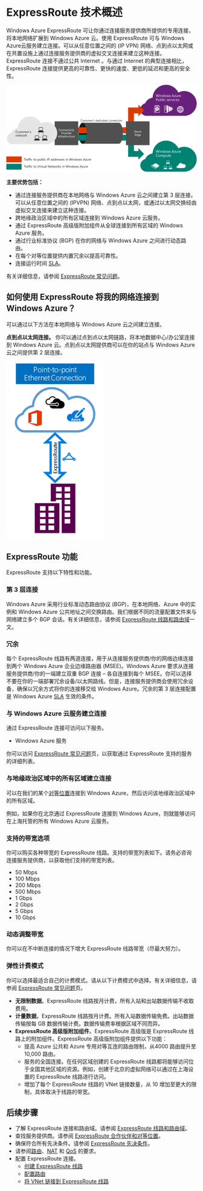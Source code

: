 <properties 
   pageTitle="ExpressRoute 简介 | Windows Azure"
   description="本页提供 ExpressRoute 服务的概述，包括 ExpressRoute 连接的工作方式、使用 Exchange 提供商和网络服务提供商，以及 ExpressRoute 公共对等互连、专用对等互连。"
   documentationCenter="na"
   services="expressroute"
   authors="cherylmc"
   manager="carolz"
   editor=""/>
<tags 
   ms.service="expressroute"
   ms.date="09/22/2015"
   wacn.date="11/27/2015"/>

# ExpressRoute 技术概述

Windows Azure ExpressRoute 可让你通过连接服务提供商所提供的专用连接，将本地网络扩展到 Windows Azure 云。使用 ExpressRoute 可与 Windows Azure云服务建立连接。可以从任意位置之间的 (IP VPN) 网络、点到点以太网或在共置设施上通过连接服务提供商的虚拟交叉连接来建立这种连接。ExpressRoute 连接不通过公共 Internet 。与通过 Internet 的典型连接相比，ExpressRoute 连接提供更高的可靠性、更快的速度、更低的延迟和更高的安全性。

![](./media/expressroute-introduction/expressroute-basic.png)

**主要优势包括：**

- 通过连接服务提供商在本地网络与 Windows Azure 云之间建立第 3 层连接。可以从任意位置之间的 (IPVPN) 网络、点到点以太网，或通过以太网交换经由虚拟交叉连接来建立这种连接。
- 跨地缘政治区域中的所有区域连接到 Windows Azure 云服务。
- 通过 ExpressRoute 高级版附加组件从全球连接到所有区域的 Windows Azure 服务。
- 通过行业标准协议 (BGP) 在你的网络与 Windows Azure 之间进行动态路由。
- 在每个对等位置提供内置冗余以提高可靠性。
- 连接运行时间 [SLA](/support/legal/sla/)。

有关详细信息，请参阅 [ExpressRoute 常见问题](/documentation/articles/expressroute-faqs)。

## 如何使用 ExpressRoute 将我的网络连接到 Windows Azure？

可以通过以下方法在本地网络与 Windows Azure 云之间建立连接。

**点到点以太网连接。** 你可以通过点到点以太网链路，将本地数据中心/办公室连接到 Windows Azure 云。点到点以太网提供商可以在你的站点与 Windows Azure 云之间提供第 2 层连接。

![](./media/expressroute-introduction/expressroute-connectivitymodels.png)


## ExpressRoute 功能

ExpressRoute 支持以下特性和功能。

### 第 3 层连接

Windows Azure 采用行业标准动态路由协议 (BGP)，在本地网络、Azure 中的实例和 Windows Azure 公共地址之间交换路由。我们根据不同的流量配置文件来与网络建立多个 BGP 会话。有关详细信息，请参阅 [ExpressRoute 线路和路由域](/documentation/articles/expressroute-circuit-peerings)一文。

### 冗余

每个 ExpressRoute 线路有两道连接，用于从连接服务提供商/你的网络边缘连接到两个 Windows Azure 企业边缘路由器 (MSEE)。Windows Azure 要求从连接服务提供商/你的一端建立双重 BGP 连接 – 各自连接到每个 MSEE。你可以选择不要在你的一端部署冗余设备/以太网路线。但是，连接服务提供商会使用冗余设备，确保以冗余方式将你的连接移交给 Windows Azure。冗余的第 3 层连接配置是 Windows Azure [SLA](/support/legal/sla/) 生效的条件。

### 与 Windows Azure 云服务建立连接

通过 ExpressRoute 连接可访问以下服务。

- Windows Azure 服务

 
你可以访问 [ExpressRoute 常见问题](/documentation/articles/expressroute-faqs)页，以获取通过 ExpressRoute 支持的服务的详细列表。

### 与地缘政治区域中的所有区域建立连接

可以在我们的某个[对等位置](/documentation/articles/expressroute-locations)连接到 Windows Azure，然后访问该地缘政治区域中的所有区域。

例如，如果你在北京通过 ExpressRoute 连接到 Windows Azure，则就能够访问在上海托管的所有 Windows Azure 云服务。

### 支持的带宽选项

你可以购买各种带宽的 ExpressRoute 线路。支持的带宽列表如下。请务必咨询连接服务提供商，以获取他们支持的带宽列表。

- 50 Mbps
- 100 Mbps
- 200 Mbps
- 500 Mbps
- 1 Gbps
- 2 Gbps
- 5 Gbps
- 10 Gbps

### 动态调整带宽

你可以在不中断连接的情况下增大 ExpressRoute 线路带宽（尽最大努力）。

### 弹性计费模式

你可以选择最适合自己的计费模式。请从以下计费模式中选择。有关详细信息，请参阅 [ExpressRoute 常见问题](/documentation/articles/expressroute-faqs)页。

- **无限制数据**。ExpressRoute 线路按月计费，所有入站和出站数据传输不收取费用。 
- **计量数据**。ExpressRoute 线路按月计费。所有入站数据传输免费。出站数据传输按每 GB 数据传输计费。数据传输费率根据区域不同而异。
- **ExpressRoute 高级版附加组件**。ExpressRoute 高级版是 ExpressRoute 线路上的附加组件。ExpressRoute 高级版附加组件提供以下功能： 
	- 提高 Azure 公共和 Azure 专用对等互连的路由限制，从4000 路由提升至 10,000 路由。
	- 服务的全国连接。在任何区域创建的 ExpressRoute 线路都将能够访问位于全国其他区域的资源。例如，创建于北京的虚拟网络可以通过在上海设置的 ExpressRoute 线路进行访问。
	- 增加了每个 ExpressRoute 线路的 VNet 链接数量，从 10 增加至更大的限制，具体取决于线路的带宽。

## 后续步骤

- 了解 ExpressRoute 连接和路由域。请参阅 [ExpressRoute 线路和路由域](/documentation/articles/expressroute-circuit-peerings)。
- 查找服务提供商。请参阅 [ExpressRoute 合作伙伴和对等位置](/documentation/articles/expressroute-locations)。
- 确保符合所有先决条件。请参阅 [ExpressRoute 先决条件](/documentation/articles/expressroute-prerequisites)。
- 请参阅[路由](/documentation/articles/expressroute-routing)、[NAT](/documentation/articles/expressroute-nat) 和 [QoS](/documentation/articles/expressroute-qos) 的要求。
- 配置 ExpressRoute 连接。
	- [创建 ExpressRoute 线路](/documentation/articles/expressroute-howto-circuit-classic)
	- [配置路由](/documentation/articles/expressroute-howto-routing-classic)
	- [将 VNet 链接到 ExpressRoute 线路](/documentation/articles/expressroute-howto-linkvnet-classic)

<!---HONumber=82-->
